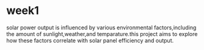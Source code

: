 # week1
solar power output is influenced by various environmental factors,including the amount of sunlight,weather,and temparature.this project aims to explore how these factors correlate with solar panel efficiency and output.
